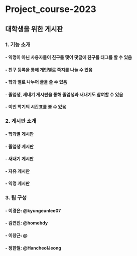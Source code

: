 # Project_course-2023

## 대학생을 위한 게시판
### 1. 기능 소개
#### - 익명이 아닌 사용자들이 친구를 맺어 댓글에 친구를 태그를 할 수 있음
#### - 친구 등록을 통해 개인별로 쪽지를 나눌 수 있음
#### - 학과 별로 나누어 글을 쓸 수 있음
#### - 졸업생, 새내기 게시판을 통해 졸업생과 새내기도 참여할 수 있음
#### - 이번 학기의 시간표를 볼 수 있음

### 2. 게시판 소개
#### - 학과별 게시판
#### - 졸업생 게시판
#### - 새내기 게시판
#### - 자유 게시판
#### - 익명 게시판

### 3. 팀 구성
#### - 이경은: @kyungeunlee07
#### - 김연진: @homebdy
#### - 이창근: @
#### - 정한철: @HancheolJeong
